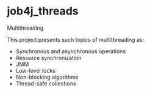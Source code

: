 # job4j_threads

Multithreading

This project presents such topics of multithreading as:
- Synchronous and asynchronous operations                                             
- Resource synchronization                                                       
- JMM                                                               
- Low-level locks                                                                  
- Non-blocking algorithms                                                                          
- Thread-safe collections
